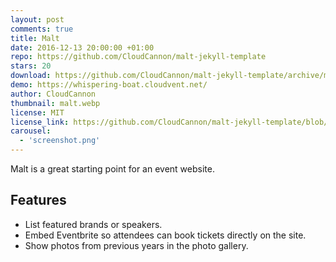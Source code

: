```yaml
---
layout: post
comments: true
title: Malt
date: 2016-12-13 20:00:00 +01:00
repo: https://github.com/CloudCannon/malt-jekyll-template
stars: 20
download: https://github.com/CloudCannon/malt-jekyll-template/archive/master.zip
demo: https://whispering-boat.cloudvent.net/
author: CloudCannon
thumbnail: malt.webp
license: MIT
license_link: https://github.com/CloudCannon/malt-jekyll-template/blob/master/LICENSE
carousel:
  - 'screenshot.png'
---
```


Malt is a great starting point for an event website.

## Features

* List featured brands or speakers.
* Embed Eventbrite so attendees can book tickets directly on the site.
* Show photos from previous years in the photo gallery.
